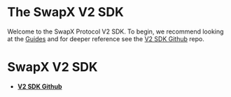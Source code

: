 # The SwapX V2 SDK

Welcome to the SwapX Protocol V2 SDK. To begin, we recommend looking at the [Guides](guides/01-quick-start) and for deeper reference see the [V2 SDK Github](https://github.com/hi-swapx/sdk/tree/main/packages/v2-sdk) repo.

# SwapX V2 SDK

- [**V2 SDK Github**](https://github.com/hi-swapx/sdk/tree/main/packages/v2-sdk)
